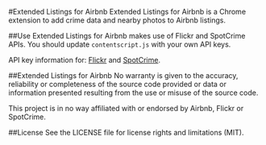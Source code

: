 #Extended Listings for Airbnb
Extended Listings for Airbnb is a Chrome extension to add crime data and nearby photos to Airbnb listings.

##Use
Extended Listings for Airbnb makes use of Flickr and SpotCrime APIs. You should update `contentscript.js` with your own API keys. 

API key information for: [Flickr](http://www.flickr.com/services/apps/create/apply) and [SpotCrime](https://www.google.co.uk/search?q="api.spotcrime.com"+key).

##Extended Listings for Airbnb
No warranty is given to the accuracy, reliability or completeness of the source code provided or data or information presented resulting from the use or misuse of the source code.

This project is in no way affiliated with or endorsed by Airbnb, Flickr or SpotCrime.

##License
See the LICENSE file for license rights and limitations (MIT).